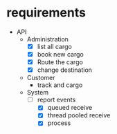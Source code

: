 # requirements

- API
  - Administration
    - [x] list all cargo
    - [x] book new cargo
    - [x] Route the cargo
    - [x] change destination
  - Customer
    - track and cargo
  - System
    - [ ] report events
      - [x] queued receive
      - [x] thread pooled receive
      - [x] process
